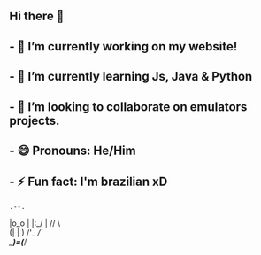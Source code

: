 ## Hi there 👋
## - 🔭 I’m currently working on my website!
## - 🌱 I’m currently learning Js, Java & Python
## - 👯 I’m looking to collaborate on emulators projects.
## - 😄 Pronouns: He/Him
## - ⚡ Fun fact: I'm brazilian xD
    .--.
   |o_o |
   |:_/ |
  //   \ \
 (|     | )
/'\_   _/`\
\___)=(___/ 
